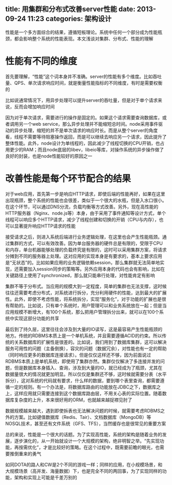 title: 用集群和分布式改善server性能
date: 2013-09-24 11:23
categories: 架构设计 
---
性能是一个多方面综合的结果，遵循短板理论。系统中任何一个部分成为性能瓶颈，都会影响整个系统的性能表现。本文浅谈对集群、分布式、性能的理解
<!--more-->

# 性能有不同的维度

首先要理解，“性能”这个词本身并不准确。server的性能有多个维度。比如吞吐量、QPS、单次请求响应时间，就是衡量性能指标的不同维度，有时是需要权衡的

比如说通常情况下，用异步处理可以提升server的吞吐量，但是对于单个请求来说，反而会增加响应时间

因为对于单次请求，需要进行的操作是固定的。如果这个请求需要查询数据库，或者调用另一个web service，那么异步处理并不能缩短总时间。node采用事件驱动的异步处理，缩短的并不是单次请求的响应时长。而是从整个server的角度看，线程不需要等待阻塞操作返回，而是可以继续去响应另一个请求，因此提升了整体性能。此外，node设计为单线程的，因此减少了线程切换的CPU开销，也占用更少的RAM；而且node底层的libev，libeio等库，对操作系统的异步操作做了良好的封装，也是node性能较好的原因之一

# 改善性能是每个环节配合的结果

对于web应用，首先第一步是响应HTTP请求，即使后端的性能再好，如果在这里出现瓶颈，整个系统的性能也会很差，类似于一个很大的水瓶，但是入水口很小。在这个环节，可以通过DNS分流，负载均衡等方式改善。另外，现在高性能的HTTP服务器（Nginx、node.js等）本身，由于采用了事件通知等设计方式，单个线程可以响应多个HTTP请求，减少了线程创建和切换的开销（CPU与内存），也可以显著提升响应HTTP请求的性能 

接受请求之后，则进入系统后端进行业务逻辑处理，在这里也会产生性能瓶颈。通过集群的方式，可以有效改善。因为单台服务器的硬件总是有限的，受限于CPU和内存，单台机器能够处理的负载终究是有限的，这时可以采用集群方案，将请求分摊到不同的服务器上处理。这对应用的实现本身是有要求的，基本上要求应用是“无状态”的。比如如果应用的业务逻辑依赖session，那么集群就无法简单地实现，还需要加入session同步的策略等。另外应用本身的代码也会有影响，比如在关键路径上使用了synchronized，那么就只能串行处理，对性能肯定有影响 

集群不等于分布式。当应用的规模大到一定程度，简单的集群也无法支撑，这时候往往还需要考虑分布式，对系统进行拆分，充分利用硬件的性能，达到最大的扩展性。此外，即使不考虑性能，将系统拆分，实现“服务化”，对于功能的扩展也是很有帮助的。比如说，只有单个系统时，用户管理可以和业务系统放在一起；但是当应用规模不断增大，有100个系统，那么把用户管理拆分出来，就可以在100个系统中实现这部分功能的共享 

最后到了持久层，这里往往会涉及到大量的IO读写，这是最容易产生性能瓶颈的地方。传统的RDBMS本质上是一个单机系统，并且需要遵循ACID的约束。所以传统的关系数据库的扩展性是很差的。比如说，我们用到了数据库集群，这可以解决服务可用性的问题（主备倒换），容灾的问题（数据冗余），对性能也有一定的帮助（同时响应更多的数据库连接请求）。但是仅仅这样还不够，因为前面说过RDBMS本质上是单机系统，即使用了集群亦然。集群仅仅解决了多连接并发的问题，但是数据库本身插入、查询，涉及到大量的IO，就已经成为了瓶颈，尤其在数据量很大的情况就更加明显。所以仅仅是集群还不够，这时候就需要分表（水平拆分），这对系统的代码就有要求，什么样的数据，要到哪个表里查询，都需要遵循一定的规则。有一个办法是，将数据库路由的功能放在JDBC之下，数据库之上，这样应用就只需要连接到这个数据库路由层，不用关心表的实际位置。随着数据库复杂度的上升，本来很好用的ORM，也就越来越捉襟见肘了
 
数据规模越来越大，遇到即使拆表也无法解决问题的时候，就需要考虑RDBMS之外的方案。比如键值数据库（Redis、Tair）、文档数据库（MongoDB）等NOSQL技术，甚至还有文件系统（GFS、TFS），当然缓存也是很常见的重要方案 

总的来说，性能是一个很大的话题。为了实现高性能，系统的架构是随着业务的发展，逐步演化的，从一开始就设计一个大规模的架构，绝非明智之举。“先实现功能，再按需优化”，才是比较好的策略。在这个过程中，既需要前瞻的眼光，也需要推倒重来的勇气 

如同DOTA的路人和CW是2个不同的游戏一样；同样的应用，在小规模场景，和大规模场景（高并发、海量数据）下，也是完全不同的两回事，为了实现同样的功能，架构和实现上可能是千差万别的
